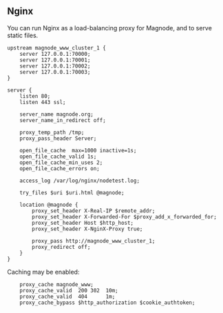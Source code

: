 ## Nginx
You can run Nginx as a load-balancing proxy for Magnode, and to serve static files.

	upstream magnode_www_cluster_1 {
		server 127.0.0.1:70000;
		server 127.0.0.1:70001;
		server 127.0.0.1:70002;
		server 127.0.0.1:70003;
	}

	server {
		listen 80;
		listen 443 ssl;

		server_name magnode.org;
		server_name_in_redirect off;

		proxy_temp_path /tmp;
		proxy_pass_header Server;

		open_file_cache  max=1000 inactive=1s;
		open_file_cache_valid 1s;
		open_file_cache_min_uses 2;
		open_file_cache_errors on;

		access_log /var/log/nginx/nodetest.log;

		try_files $uri $uri.html @magnode;

		location @magnode {
			proxy_set_header X-Real-IP $remote_addr;
			proxy_set_header X-Forwarded-For $proxy_add_x_forwarded_for;
			proxy_set_header Host $http_host;
			proxy_set_header X-NginX-Proxy true;

			proxy_pass http://magnode_www_cluster_1;
			proxy_redirect off;
		}
	}

Caching may be enabled:

		proxy_cache magnode_www;
		proxy_cache_valid  200 302  10m;
		proxy_cache_valid  404      1m;
		proxy_cache_bypass $http_authorization $cookie_authtoken;

